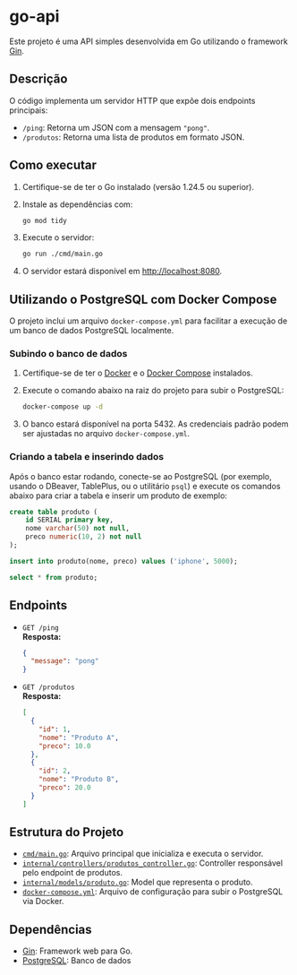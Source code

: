 # go-api

Este projeto é uma API simples desenvolvida em Go utilizando o framework [Gin](https://github.com/gin-gonic/gin).

## Descrição

O código implementa um servidor HTTP que expõe dois endpoints principais:

- `/ping`: Retorna um JSON com a mensagem `"pong"`.
- `/produtos`: Retorna uma lista de produtos em formato JSON.

## Como executar

1. Certifique-se de ter o Go instalado (versão 1.24.5 ou superior).
2. Instale as dependências com:

   ```sh
   go mod tidy
   ```

3. Execute o servidor:

   ```sh
   go run ./cmd/main.go
   ```

4. O servidor estará disponível em [http://localhost:8080](http://localhost:8080).

## Utilizando o PostgreSQL com Docker Compose

O projeto inclui um arquivo `docker-compose.yml` para facilitar a execução de um banco de dados PostgreSQL localmente.

### Subindo o banco de dados

1. Certifique-se de ter o [Docker](https://www.docker.com/) e o [Docker Compose](https://docs.docker.com/compose/) instalados.
2. Execute o comando abaixo na raiz do projeto para subir o PostgreSQL:

   ```sh
   docker-compose up -d
   ```

3. O banco estará disponível na porta 5432. As credenciais padrão podem ser ajustadas no arquivo `docker-compose.yml`.

### Criando a tabela e inserindo dados

Após o banco estar rodando, conecte-se ao PostgreSQL (por exemplo, usando o DBeaver, TablePlus, ou o utilitário `psql`) e execute os comandos abaixo para criar a tabela e inserir um produto de exemplo:

```sql
create table produto (
    id SERIAL primary key,
    nome varchar(50) not null,
    preco numeric(10, 2) not null
);

insert into produto(nome, preco) values ('iphone', 5000);

select * from produto;
```

## Endpoints

- `GET /ping`  
  **Resposta:**  
  ```json
  {
    "message": "pong"
  }
  ```

- `GET /produtos`  
  **Resposta:**  
  ```json
  [
    {
      "id": 1,
      "nome": "Produto A",
      "preco": 10.0
    },
    {
      "id": 2,
      "nome": "Produto B",
      "preco": 20.0
    }
  ]
  ```

## Estrutura do Projeto

- [`cmd/main.go`](cmd/main.go): Arquivo principal que inicializa e executa o servidor.
- [`internal/controllers/produtos_controller.go`](internal/controllers/produtos_controller.go): Controller responsável pelo endpoint de produtos.
- [`internal/models/produto.go`](internal/models/produto.go): Model que representa o produto.
- [`docker-compose.yml`](docker-compose.yml): Arquivo de configuração para subir o PostgreSQL via Docker.

## Dependências

- [Gin](https://github.com/gin-gonic/gin): Framework web para Go.
- [PostgreSQL](https://www.postgresql.org/): Banco de dados